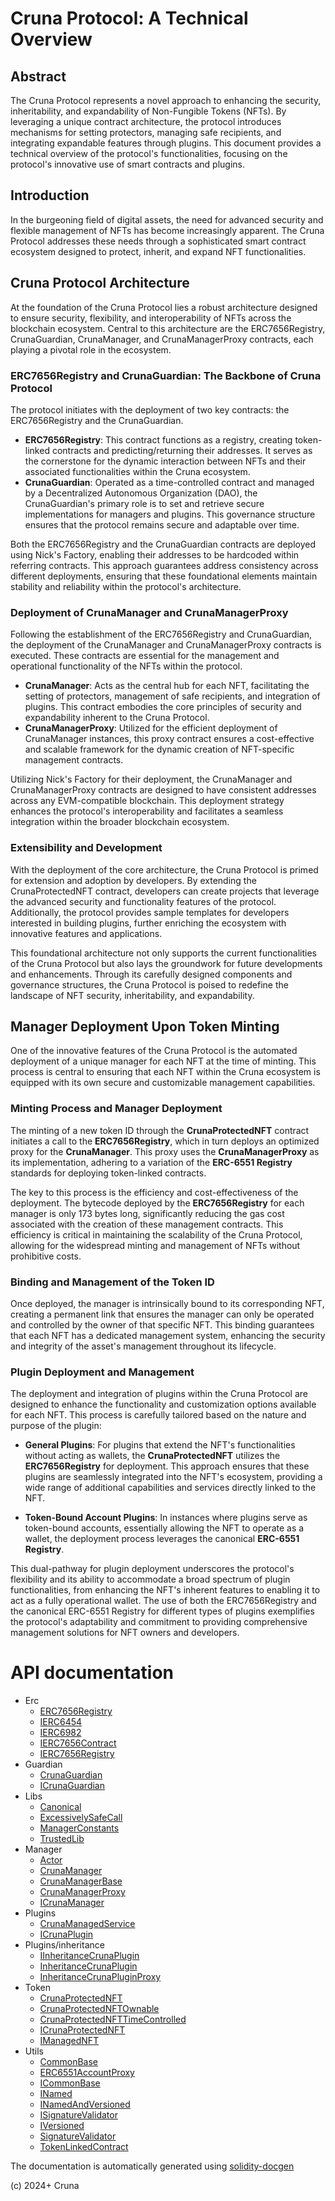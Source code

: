 # Cruna Protocol: A Technical Overview

## Abstract

The Cruna Protocol represents a novel approach to enhancing the security, inheritability, and expandability of Non-Fungible Tokens (NFTs). By leveraging a unique contract architecture, the protocol introduces mechanisms for setting protectors, managing safe recipients, and integrating expandable features through plugins. This document provides a technical overview of the protocol's functionalities, focusing on the protocol's innovative use of smart contracts and plugins.

## Introduction
In the burgeoning field of digital assets, the need for advanced security and flexible management of NFTs has become increasingly apparent. The Cruna Protocol addresses these needs through a sophisticated smart contract ecosystem designed to protect, inherit, and expand NFT functionalities.

## Cruna Protocol Architecture

At the foundation of the Cruna Protocol lies a robust architecture designed to ensure security, flexibility, and interoperability of NFTs across the blockchain ecosystem. Central to this architecture are the ERC7656Registry, CrunaGuardian, CrunaManager, and CrunaManagerProxy contracts, each playing a pivotal role in the ecosystem.

### ERC7656Registry and CrunaGuardian: The Backbone of Cruna Protocol
The protocol initiates with the deployment of two key contracts: the ERC7656Registry and the CrunaGuardian.

- **ERC7656Registry**: This contract functions as a registry, creating token-linked contracts and predicting/returning their addresses. It serves as the cornerstone for the dynamic interaction between NFTs and their associated functionalities within the Cruna ecosystem.
- **CrunaGuardian**: Operated as a time-controlled contract and managed by a Decentralized Autonomous Organization (DAO), the CrunaGuardian's primary role is to set and retrieve secure implementations for managers and plugins. This governance structure ensures that the protocol remains secure and adaptable over time.

Both the ERC7656Registry and the CrunaGuardian contracts are deployed using Nick's Factory, enabling their addresses to be hardcoded within referring contracts. This approach guarantees address consistency across different deployments, ensuring that these foundational elements maintain stability and reliability within the protocol's architecture.

### Deployment of CrunaManager and CrunaManagerProxy
Following the establishment of the ERC7656Registry and CrunaGuardian, the deployment of the CrunaManager and CrunaManagerProxy contracts is executed. These contracts are essential for the management and operational functionality of the NFTs within the protocol.

- **CrunaManager**: Acts as the central hub for each NFT, facilitating the setting of protectors, management of safe recipients, and integration of plugins. This contract embodies the core principles of security and expandability inherent to the Cruna Protocol.
- **CrunaManagerProxy**: Utilized for the efficient deployment of CrunaManager instances, this proxy contract ensures a cost-effective and scalable framework for the dynamic creation of NFT-specific management contracts.

Utilizing Nick's Factory for their deployment, the CrunaManager and CrunaManagerProxy contracts are designed to have consistent addresses across any EVM-compatible blockchain. This deployment strategy enhances the protocol's interoperability and facilitates a seamless integration within the broader blockchain ecosystem.

### Extensibility and Development
With the deployment of the core architecture, the Cruna Protocol is primed for extension and adoption by developers. By extending the CrunaProtectedNFT contract, developers can create projects that leverage the advanced security and functionality features of the protocol. Additionally, the protocol provides sample templates for developers interested in building plugins, further enriching the ecosystem with innovative features and applications.

This foundational architecture not only supports the current functionalities of the Cruna Protocol but also lays the groundwork for future developments and enhancements. Through its carefully designed components and governance structures, the Cruna Protocol is poised to redefine the landscape of NFT security, inheritability, and expandability.

## Manager Deployment Upon Token Minting
One of the innovative features of the Cruna Protocol is the automated deployment of a unique manager for each NFT at the time of minting. This process is central to ensuring that each NFT within the Cruna ecosystem is equipped with its own secure and customizable management capabilities.

### Minting Process and Manager Deployment
The minting of a new token ID through the **CrunaProtectedNFT** contract initiates a call to the **ERC7656Registry**, which in turn deploys an optimized proxy for the **CrunaManager**. This proxy uses the **CrunaManagerProxy** as its implementation, adhering to a variation of the **ERC-6551 Registry** standards for deploying token-linked contracts.

The key to this process is the efficiency and cost-effectiveness of the deployment. The bytecode deployed by the **ERC7656Registry** for each manager is only 173 bytes long, significantly reducing the gas cost associated with the creation of these management contracts. This efficiency is critical in maintaining the scalability of the Cruna Protocol, allowing for the widespread minting and management of NFTs without prohibitive costs.

### Binding and Management of the Token ID
Once deployed, the manager is intrinsically bound to its corresponding NFT, creating a permanent link that ensures the manager can only be operated and controlled by the owner of that specific NFT. This binding guarantees that each NFT has a dedicated management system, enhancing the security and integrity of the asset's management throughout its lifecycle.

### Plugin Deployment and Management
The deployment and integration of plugins within the Cruna Protocol are designed to enhance the functionality and customization options available for each NFT. This process is carefully tailored based on the nature and purpose of the plugin:

- **General Plugins**: For plugins that extend the NFT's functionalities without acting as wallets, the **CrunaProtectedNFT** utilizes the **ERC7656Registry** for deployment. This approach ensures that these plugins are seamlessly integrated into the NFT's ecosystem, providing a wide range of additional capabilities and services directly linked to the NFT.

- **Token-Bound Account Plugins**: In instances where plugins serve as token-bound accounts, essentially allowing the NFT to operate as a wallet, the deployment process leverages the canonical **ERC-6551 Registry**.
 
This dual-pathway for plugin deployment underscores the protocol's flexibility and its ability to accommodate a broad spectrum of plugin functionalities, from enhancing the NFT's inherent features to enabling it to act as a fully operational wallet. The use of both the ERC7656Registry and the canonical ERC-6551 Registry for different types of plugins exemplifies the protocol's adaptability and commitment to providing comprehensive management solutions for NFT owners and developers.

# API documentation

- Erc
  - [ERC7656Registry](./erc/ERC7656Registry.md)
  - [IERC6454](./erc/IERC6454.md)
  - [IERC6982](./erc/IERC6982.md)
  - [IERC7656Contract](./erc/IERC7656Contract.md)
  - [IERC7656Registry](./erc/IERC7656Registry.md)
- Guardian
  - [CrunaGuardian](./guardian/CrunaGuardian.md)
  - [ICrunaGuardian](./guardian/ICrunaGuardian.md)
- Libs
  - [Canonical](./libs/Canonical.md)
  - [ExcessivelySafeCall](./libs/ExcessivelySafeCall.md)
  - [ManagerConstants](./libs/ManagerConstants.md)
  - [TrustedLib](./libs/TrustedLib.md)
- Manager
  - [Actor](./manager/Actor.md)
  - [CrunaManager](./manager/CrunaManager.md)
  - [CrunaManagerBase](./manager/CrunaManagerBase.md)
  - [CrunaManagerProxy](./manager/CrunaManagerProxy.md)
  - [ICrunaManager](./manager/ICrunaManager.md)
- Plugins
  - [CrunaManagedService](./plugins/CrunaManagedService.md)
  - [ICrunaPlugin](./plugins/ICrunaPlugin.md)
- Plugins/inheritance
  - [IInheritanceCrunaPlugin](./plugins/inheritance/IInheritanceCrunaPlugin.md)
  - [InheritanceCrunaPlugin](./plugins/inheritance/InheritanceCrunaPlugin.md)
  - [InheritanceCrunaPluginProxy](./plugins/inheritance/InheritanceCrunaPluginProxy.md)
- Token
  - [CrunaProtectedNFT](./token/CrunaProtectedNFT.md)
  - [CrunaProtectedNFTOwnable](./token/CrunaProtectedNFTOwnable.md)
  - [CrunaProtectedNFTTimeControlled](./token/CrunaProtectedNFTTimeControlled.md)
  - [ICrunaProtectedNFT](./token/ICrunaProtectedNFT.md)
  - [IManagedNFT](./token/IManagedNFT.md)
- Utils
  - [CommonBase](./utils/CommonBase.md)
  - [ERC6551AccountProxy](./utils/ERC6551AccountProxy.md)
  - [ICommonBase](./utils/ICommonBase.md)
  - [INamed](./utils/INamed.md)
  - [INamedAndVersioned](./utils/INamedAndVersioned.md)
  - [ISignatureValidator](./utils/ISignatureValidator.md)
  - [IVersioned](./utils/IVersioned.md)
  - [SignatureValidator](./utils/SignatureValidator.md)
  - [TokenLinkedContract](./utils/TokenLinkedContract.md)


The documentation is automatically generated using [solidity-docgen](https://github.com/OpenZeppelin/solidity-docgen)

(c) 2024+ Cruna
